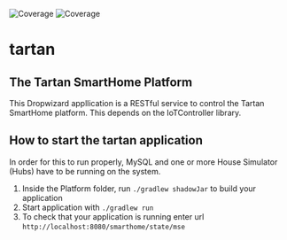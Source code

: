 ![Coverage](../.github/badges/jacoco.svg)
![Coverage](../.github/badges/branches.svg)

# tartan

The Tartan SmartHome Platform
---
This Dropwizard appllication is a RESTful service to control the Tartan SmartHome platform. 
This depends on the IoTController library.

How to start the tartan application
---

In order for this to run properly, MySQL and one or more House Simulator (Hubs) have to be running on the 
system.

1. Inside the Platform folder, run `./gradlew shadowJar` to build your application
1. Start application with `./gradlew run`
1. To check that your application is running enter url `http://localhost:8080/smarthome/state/mse`
